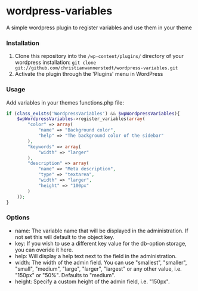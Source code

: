 wordpress-variables
===================

A simple wordpress plugin to register variables and use them in your theme


### Installation

1. Clone this repository into the `/wp-content/plugins/` directory of your wordpress installation:
```git clone git://github.com/christianwannerstedt/wordpress-variables.git```
2. Activate the plugin through the 'Plugins' menu in WordPress


### Usage

Add variables in your themes functions.php file:
```php
if (class_exists('WordpressVariables') && $wpWordpressVariables){
	$wpWordpressVariables->register_variables(array(
		"color" => array(
			"name" => "Background color",
			"help" => "The background color of the sidebar"
		),
		"keywords" => array(
			"width" => "larger"
		),
		"description" => array(
			"name" => "Meta description",
			"type" => "textarea",
			"width" => "larger",
			"height" => "100px"
		)
	));
}
```


### Options
- name: The variable name that will be displayed in the administration. If not set this will default to the object key.
- key: If you wish to use a different key value for the db-option storage, you can overide it here.
- help: Will display a help text next to the field in the administration.
- width: The width of the admin field. You can use "smallest", "smaller", "small", "medium", "large", "larger", "largest" or any other value, i.e. "150px" or "50%". Defaults to "medium".
- height: Specify a custom height of the admin field, i.e. "150px".